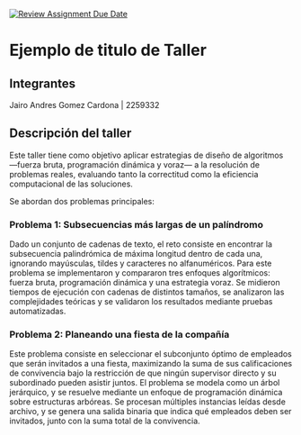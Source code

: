 [![Review Assignment Due Date](https://classroom.github.com/assets/deadline-readme-button-22041afd0340ce965d47ae6ef1cefeee28c7c493a6346c4f15d667ab976d596c.svg)](https://classroom.github.com/a/kKWtV-CB)
# Ejemplo de titulo de Taller

## Integrantes
Jairo Andres Gomez Cardona | 2259332


## Descripción del taller

Este taller tiene como objetivo aplicar estrategias de diseño de algoritmos —fuerza bruta, programación dinámica y voraz— a la resolución de problemas reales, evaluando tanto la correctitud como la eficiencia computacional de las soluciones.

Se abordan dos problemas principales:

### Problema 1: Subsecuencias más largas de un palíndromo

Dado un conjunto de cadenas de texto, el reto consiste en encontrar la subsecuencia palindrómica de máxima longitud dentro de cada una, ignorando mayúsculas, tildes y caracteres no alfanuméricos. Para este problema se implementaron y compararon tres enfoques algorítmicos: fuerza bruta, programación dinámica y una estrategia voraz. Se midieron tiempos de ejecución con cadenas de distintos tamaños, se analizaron las complejidades teóricas y se validaron los resultados mediante pruebas automatizadas.

### Problema 2: Planeando una fiesta de la compañía

Este problema consiste en seleccionar el subconjunto óptimo de empleados que serán invitados a una fiesta, maximizando la suma de sus calificaciones de convivencia bajo la restricción de que ningún supervisor directo y su subordinado pueden asistir juntos. El problema se modela como un árbol jerárquico, y se resuelve mediante un enfoque de programación dinámica sobre estructuras arbóreas. Se procesan múltiples instancias leídas desde archivo, y se genera una salida binaria que indica qué empleados deben ser invitados, junto con la suma total de la convivencia.
